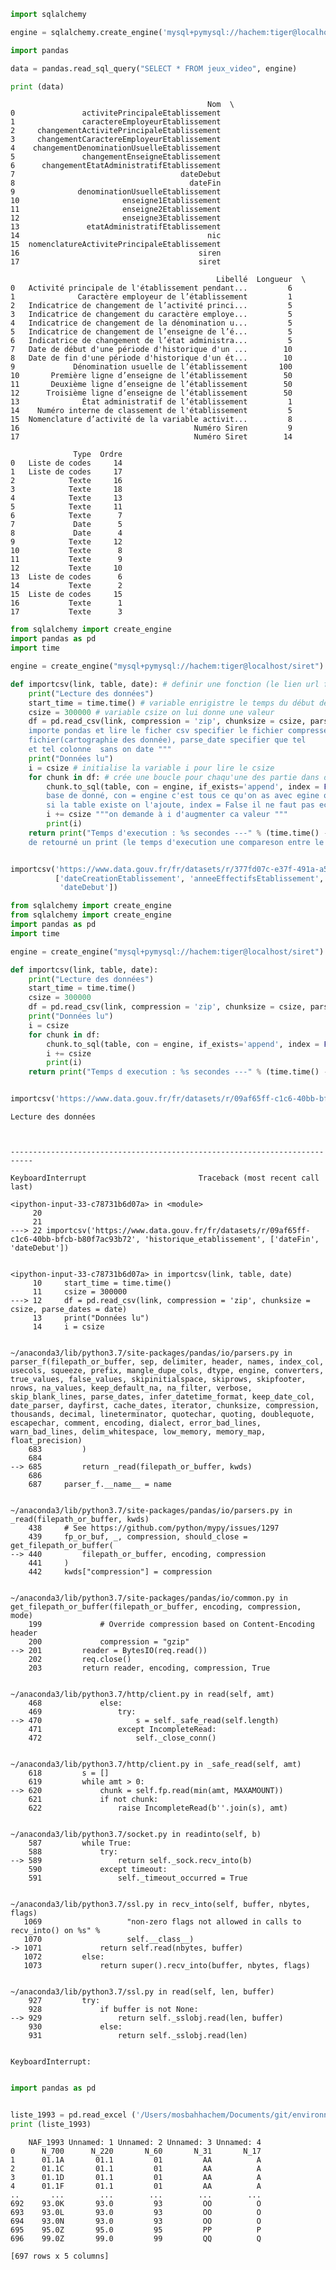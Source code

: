 ```python
import sqlalchemy
```


```python
engine = sqlalchemy.create_engine('mysql+pymysql://hachem:tiger@localhost/simplon')
```


```python
import pandas
```


```python
data = pandas.read_sql_query("SELECT * FROM jeux_video", engine)
```


```python
print (data)
```

                                                Nom  \
    0               activitePrincipaleEtablissement   
    1               caractereEmployeurEtablissement   
    2     changementActivitePrincipaleEtablissement   
    3     changementCaractereEmployeurEtablissement   
    4    changementDenominationUsuelleEtablissement   
    5               changementEnseigneEtablissement   
    6      changementEtatAdministratifEtablissement   
    7                                     dateDebut   
    8                                       dateFin   
    9              denominationUsuelleEtablissement   
    10                       enseigne1Etablissement   
    11                       enseigne2Etablissement   
    12                       enseigne3Etablissement   
    13               etatAdministratifEtablissement   
    14                                          nic   
    15  nomenclatureActivitePrincipaleEtablissement   
    16                                        siren   
    17                                        siret   
    
                                                  Libellé  Longueur  \
    0   Activité principale de l'établissement pendant...         6   
    1              Caractère employeur de l’établissement         1   
    2   Indicatrice de changement de l’activité princi...         5   
    3   Indicatrice de changement du caractère employe...         5   
    4   Indicatrice de changement de la dénomination u...         5   
    5   Indicatrice de changement de l’enseigne de l’é...         5   
    6   Indicatrice de changement de l’état administra...         5   
    7   Date de début d'une période d'historique d'un ...        10   
    8   Date de fin d'une période d'historique d'un ét...        10   
    9             Dénomination usuelle de l’établissement       100   
    10       Première ligne d’enseigne de l’établissement        50   
    11       Deuxième ligne d’enseigne de l’établissement        50   
    12      Troisième ligne d’enseigne de l’établissement        50   
    13              État administratif de l’établissement         1   
    14    Numéro interne de classement de l'établissement         5   
    15  Nomenclature d’activité de la variable activit...         8   
    16                                       Numéro Siren         9   
    17                                       Numéro Siret        14   
    
                  Type  Ordre  
    0   Liste de codes     14  
    1   Liste de codes     17  
    2            Texte     16  
    3            Texte     18  
    4            Texte     13  
    5            Texte     11  
    6            Texte      7  
    7             Date      5  
    8             Date      4  
    9            Texte     12  
    10           Texte      8  
    11           Texte      9  
    12           Texte     10  
    13  Liste de codes      6  
    14           Texte      2  
    15  Liste de codes     15  
    16           Texte      1  
    17           Texte      3  



```python
from sqlalchemy import create_engine 
import pandas as pd
import time

engine = create_engine("mysql+pymysql://hachem:tiger@localhost/siret") # etablire la connection entre python et mysql

def importcsv(link, table, date): # definir une fonction (le lien url fichier csv, table, date)
    print("Lecture des données") 
    start_time = time.time() # variable enrigistre le temps du début de la fonction 
    csize = 300000 # variable csize on lui donne une valeur 
    df = pd.read_csv(link, compression = 'zip', chunksize = csize, parse_dates = date) """definir une variable on 
    importe pondas et lire le ficher csv specifier le fichier compressé, chunksize pour découpé le 
    fichier(cartographie des donnée), parse_date specifier que tel
    et tel colonne  sans on date """ 
    print("Données lu")
    i = csize # initialise la variable i pour lire le csize  
    for chunk in df: # crée une boucle pour chaqu'une des partie dans df
        chunk.to_sql(table, con = engine, if_exists='append', index = False) """pour chaque partie on ecrit dans la 
        base de donné, con = engine c'est tous ce qu'on as avec egine on l'importe sur la table, if_exists='append'
        si la table existe on l'ajoute, index = False il ne faut pas ecrire le numéros de ligne"""
        i += csize """on demande à i d'augmenter ca valeur """
        print(i)
    return print("Temps d'execution : %s secondes ---" % (time.time() - start_time)) """la fonction on lui demande 
    de retourné un print (le temps d'execution une compareson entre le temps de départ et la fin)"""


importcsv('https://www.data.gouv.fr/fr/datasets/r/377fd07c-e37f-491a-a507-7bf5b690804b', 'etablissement', 
          ['dateCreationEtablissement', 'anneeEffectifsEtablissement', 'dateDernierTraitementEtablissement', 
           'dateDebut'])
```


```python
from sqlalchemy import create_engine
from sqlalchemy import create_engine
import pandas as pd
import time

engine = create_engine("mysql+pymysql://hachem:tiger@localhost/siret")

def importcsv(link, table, date):
    print("Lecture des données")
    start_time = time.time()
    csize = 300000
    df = pd.read_csv(link, compression = 'zip', chunksize = csize, parse_dates = date)
    print("Données lu")
    i = csize
    for chunk in df:
        chunk.to_sql(table, con = engine, if_exists='append', index = False)
        i += csize
        print(i)
    return print("Temps d execution : %s secondes ---" % (time.time() - start_time))


importcsv('https://www.data.gouv.fr/fr/datasets/r/09af65ff-c1c6-40bb-bfcb-b80f7ac93b72', 'historique_etablissement', ['dateFin', 'dateDebut'])
```

    Lecture des données



    ---------------------------------------------------------------------------

    KeyboardInterrupt                         Traceback (most recent call last)

    <ipython-input-33-c78731b6d07a> in <module>
         20 
         21 
    ---> 22 importcsv('https://www.data.gouv.fr/fr/datasets/r/09af65ff-c1c6-40bb-bfcb-b80f7ac93b72', 'historique_etablissement', ['dateFin', 'dateDebut'])
    

    <ipython-input-33-c78731b6d07a> in importcsv(link, table, date)
         10     start_time = time.time()
         11     csize = 300000
    ---> 12     df = pd.read_csv(link, compression = 'zip', chunksize = csize, parse_dates = date)
         13     print("Données lu")
         14     i = csize


    ~/anaconda3/lib/python3.7/site-packages/pandas/io/parsers.py in parser_f(filepath_or_buffer, sep, delimiter, header, names, index_col, usecols, squeeze, prefix, mangle_dupe_cols, dtype, engine, converters, true_values, false_values, skipinitialspace, skiprows, skipfooter, nrows, na_values, keep_default_na, na_filter, verbose, skip_blank_lines, parse_dates, infer_datetime_format, keep_date_col, date_parser, dayfirst, cache_dates, iterator, chunksize, compression, thousands, decimal, lineterminator, quotechar, quoting, doublequote, escapechar, comment, encoding, dialect, error_bad_lines, warn_bad_lines, delim_whitespace, low_memory, memory_map, float_precision)
        683         )
        684 
    --> 685         return _read(filepath_or_buffer, kwds)
        686 
        687     parser_f.__name__ = name


    ~/anaconda3/lib/python3.7/site-packages/pandas/io/parsers.py in _read(filepath_or_buffer, kwds)
        438     # See https://github.com/python/mypy/issues/1297
        439     fp_or_buf, _, compression, should_close = get_filepath_or_buffer(
    --> 440         filepath_or_buffer, encoding, compression
        441     )
        442     kwds["compression"] = compression


    ~/anaconda3/lib/python3.7/site-packages/pandas/io/common.py in get_filepath_or_buffer(filepath_or_buffer, encoding, compression, mode)
        199             # Override compression based on Content-Encoding header
        200             compression = "gzip"
    --> 201         reader = BytesIO(req.read())
        202         req.close()
        203         return reader, encoding, compression, True


    ~/anaconda3/lib/python3.7/http/client.py in read(self, amt)
        468             else:
        469                 try:
    --> 470                     s = self._safe_read(self.length)
        471                 except IncompleteRead:
        472                     self._close_conn()


    ~/anaconda3/lib/python3.7/http/client.py in _safe_read(self, amt)
        618         s = []
        619         while amt > 0:
    --> 620             chunk = self.fp.read(min(amt, MAXAMOUNT))
        621             if not chunk:
        622                 raise IncompleteRead(b''.join(s), amt)


    ~/anaconda3/lib/python3.7/socket.py in readinto(self, b)
        587         while True:
        588             try:
    --> 589                 return self._sock.recv_into(b)
        590             except timeout:
        591                 self._timeout_occurred = True


    ~/anaconda3/lib/python3.7/ssl.py in recv_into(self, buffer, nbytes, flags)
       1069                   "non-zero flags not allowed in calls to recv_into() on %s" %
       1070                   self.__class__)
    -> 1071             return self.read(nbytes, buffer)
       1072         else:
       1073             return super().recv_into(buffer, nbytes, flags)


    ~/anaconda3/lib/python3.7/ssl.py in read(self, len, buffer)
        927         try:
        928             if buffer is not None:
    --> 929                 return self._sslobj.read(len, buffer)
        930             else:
        931                 return self._sslobj.read(len)


    KeyboardInterrupt: 



```python

import pandas as pd


liste_1993 = pd.read_excel ('/Users/mosbahhachem/Documents/git/environnement_dev_data/exercice_python_sql/niveau_1993.xls', set ='\t')
print (liste_1993)

```

        NAF_1993 Unnamed: 1 Unnamed: 2 Unnamed: 3 Unnamed: 4
    0      N_700      N_220       N_60       N_31       N_17
    1      01.1A       01.1         01         AA          A
    2      01.1C       01.1         01         AA          A
    3      01.1D       01.1         01         AA          A
    4      01.1F       01.1         01         AA          A
    ..       ...        ...        ...        ...        ...
    692    93.0K       93.0         93         OO          O
    693    93.0L       93.0         93         OO          O
    694    93.0N       93.0         93         OO          O
    695    95.0Z       95.0         95         PP          P
    696    99.0Z       99.0         99         QQ          Q
    
    [697 rows x 5 columns]



```python

```


```python

```
